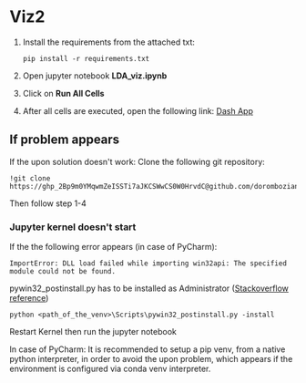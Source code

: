 # Viz2
 
1. Install the requirements from the attached txt:
    ```
    pip install -r requirements.txt
    ```
2. Open jupyter notebook **LDA_viz.ipynb**

3. Click on **Run All Cells**

4. After all cells are executed, open the following link: [Dash App](http://127.0.0.1:8051/)

## If problem appears

If the upon solution doesn't work: 
Clone the following git repository:
   ```
   !git clone https://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@github.com/doromboziandras32/Viz2.git
   ```

Then follow step 1-4 

### Jupyter kernel doesn't start
If the the following error appears (in case of PyCharm):
   ```
   ImportError: DLL load failed while importing win32api: The specified module could not be found.
   ```

pywin32_postinstall.py has to be installed as Administrator ([Stackoverflow reference](https://stackoverflow.com/questions/58612306/how-to-fix-importerror-dll-load-failed-while-importing-win32api))
   ```
   python <path_of_the_venv>\Scripts\pywin32_postinstall.py -install
   ```

Restart Kernel then run the jupyter notebook

In case of PyCharm: It is recommended to setup a pip venv, from a native python interpreter, in order to avoid the upon problem, which appears if the environment is configured via conda venv interpreter. 
